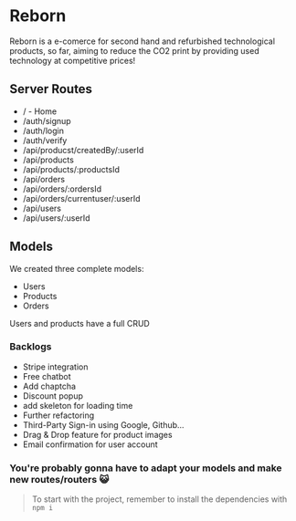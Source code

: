 # Reborn

Reborn is a e-comerce for second hand and refurbished technological products, so far, aiming to reduce the CO2 print by providing used technology at competitive prices!

## Server Routes

- / - Home
- /auth/signup
- /auth/login
- /auth/verify
- /api/producst/createdBy/:userId
- /api/products
- /api/products/:productsId
- /api/orders
- /api/orders/:ordersId
- /api/orders/currentuser/:userId
- /api/users
- /api/users/:userId

## Models

We created three complete models:

- Users
- Products
- Orders

Users and products have a full CRUD

### Backlogs

- Stripe integration
- Free chatbot
- Add chaptcha
- Discount popup
- add skeleton for loading time
- Further refactoring
- Third-Party Sign-in using Google, Github...
- Drag & Drop feature for product images
- Email confirmation for user account



### You're probably gonna have to adapt your models and make new routes/routers 😺

> To start with the project, remember to install the dependencies with `npm i`